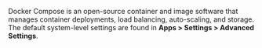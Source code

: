 &NewLine;

Docker Compose is an open-source container and image software that manages container deployments, load balancing, auto-scaling, and storage.
The default system-level settings are found in **Apps > Settings > Advanced Settings**.